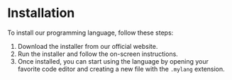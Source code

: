 # Installation

To install our programming language, follow these steps:

1. Download the installer from our official website.
2. Run the installer and follow the on-screen instructions.
3. Once installed, you can start using the language by opening your favorite code editor and creating a new file with the `.mylang` extension.
